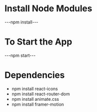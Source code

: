 # Install Node Modules
---npm install---

# To Start the App
---npm start---

# Dependencies
* npm install react-icons
* npm install react-router-dom
* npm install animate.css
* npm install framer-motion



